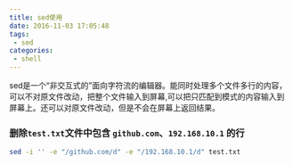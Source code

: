 ```yaml
---
title: sed使用
date: 2016-11-03 17:05:48
tags: 
 - sed
categories: 
 - shell
---
```

sed是一个“非交互式的”面向字符流的编辑器。能同时处理多个文件多行的内容，可以不对原文件改动，把整个文件输入到屏幕,可以把只匹配到模式的内容输入到屏幕上。还可以对原文件改动，但是不会在屏幕上返回结果。


### 删除`test.txt`文件中包含 `github.com`、`192.168.10.1` 的行
```bash
sed -i '' -e "/github.com/d" -e "/192.168.10.1/d" test.txt
```


